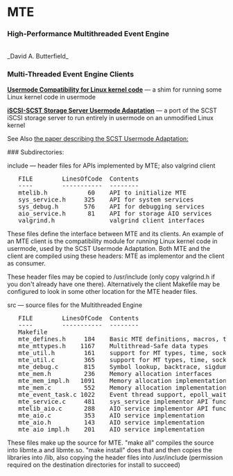# MTE
### High-Performance Multithreaded Event Engine
<BR>
_David A. Butterfield_

### Multi-Threaded Event Engine Clients

<P>
<A HREF="https://davidbutterfield.github.io/usermode_compat/">
         <STRONG>Usermode Compatibility for Linux kernel code</STRONG></A>
        &mdash; a shim for running some Linux kernel code in usermode

<P>
<A HREF="https://davidbutterfield.github.io/SCST-Usermode-Adaptation/">
         <STRONG>iSCSI-SCST Storage Server Usermode Adaptation</STRONG></A>
        &mdash; a port of the SCST iSCSI storage server to run entirely in usermode on an unmodified Linux kernel

<P>
See Also
<A HREF="https://davidbutterfield.github.io/SCST-Usermode-Adaptation/SCST_Usermode.html">
        the paper describing the SCST Usermode Adaptation:</A>

<P>
### Subdirectories:

 include &mdash; header files for APIs implemented by MTE; also valgrind client
<PRE>
   FILE        LinesOfCode  Contents
   ----        -----------  --------
   mtelib.h           60    API to initialize MTE
   sys_service.h     325    API for system services
   sys_debug.h       576    API for debugging services
   aio_service.h      81    API for storage AIO services
   valgrind.h               valgrind client interfaces
</PRE>
   These files define the interface between MTE and its clients.  An example
   of an MTE client is the compatibility module for running Linux kernel code
   in usermode, used by the SCST Usermode Adaptation.  Both MTE and the client
   are compiled using these headers:  MTE as implementor and the client as
   consumer.

   These header files may be copied to /usr/include (only copy valgrind.h if
   you don't already have one there).  Alternatively the client Makefile may
   be configured to look in some other location for the MTE header files.

 src &mdash; source files for the Multithreaded Engine
<PRE>
   FILE        LinesOfCode  Contents
   ----        -----------  --------
   Makefile
   mte_defines.h     184    Basic MTE definitions, macros, types
   mte_mttypes.h    1167    Multithread-Safe data types
   mte_util.h        161    support for MT types, time, sockets, random
   mte_util.c        365    support for MT types, time, sockets, random
   mte_debug.c       815    Symbol lookup, backtrace, sigdump, tcp_info
   mte_mem.h         236    Memory allocation interfaces
   mte_mem_impl.h   1091    Memory allocation implementation
   mte_mem.c         552    Memory allocation implementation
   mte_event_task.c 1022    Event thread support, epoll_wait(2) call
   mte_service.c     481    sys_service implementor API functions
   mtelib_aio.c      288    AIO service implementor API functions
   mte_aio.c         353    AIO service implementation
   mte_aio.h         143    AIO service implementation
   mte_aio_impl.h    201    AIO service implementation
</PRE>
   These files make up the source for MTE.  "make all" compiles the source
   into libmte.a and libmte.so.  "make install" does that and then copies the
   libraries into /lib, also copying the header files into /usr/include
   (permission required on the destination directories for install to succeed)

